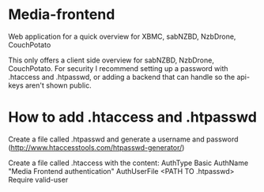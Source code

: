 Media-frontend
==============

Web application for a quick overview for XBMC, sabNZBD, NzbDrone, CouchPotato

This only offers a client side overview for sabNZBD, NzbDrone, CouchPotato. 
For security I recommend setting up a password with .htaccess and .htpasswd, or adding a backend that can handle so the api-keys aren't shown public.

How to add .htaccess and .htpasswd
==================================

Create a file called .htpasswd and generate a username and password (http://www.htaccesstools.com/htpasswd-generator/)

Create a file called .htaccess with the content:
AuthType Basic
AuthName "Media Frontend authentication"
AuthUserFile <PATH TO .htpasswd>
Require valid-user
